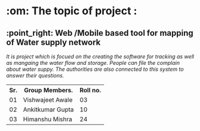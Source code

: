 <h1>
  :om: The topic of project : 
</h1>
<h2> :point_right: Web /Mobile based tool for mapping of Water supply network</h2>
<p><i>
  It is project which is focued on the creating the software for tracking as well as mangaing the water flow and storage. People can file the complain about water suppy. The authorities are also connected to this system to answer their questions. 
</i></p>
<table>
  <tr>
    <th>Sr.</th>
    <th>Group Members.</th>
    <th>Roll no.</th>
  </tr>
  <tr>
    <td>01</td>
    <td>Vishwajeet Awale</td>
    <td>03</td>
  </tr>
  <tr>
    <td>02</td>
    <td>Ankitkumar Gupta</td>
    <td>10</td>
  </tr>
  <tr>
    <td>03</td>
    <td>Himanshu Mishra</td>
    <td>24</td>
  </tr> 
</table>

